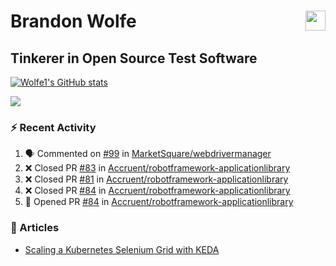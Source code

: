Brandon Wolfe <a href="https://www.linkedin.com/in/brandon-wolfe1" target="_blank" rel="noreferrer"><img src="https://raw.githubusercontent.com/danielcranney/readme-generator/main/public/icons/socials/linkedin.svg" width="32" height="32" align="right"/></a>
==============================
Tinkerer in Open Source Test Software
-----------------------------

<p align="left"><a href="http://www.github.com/Wolfe1"><img src="https://github-readme-stats.vercel.app/api?username=Wolfe1&show_icons=true&hide=&count_private=true&title_color=0891b2&text_color=ffffff&icon_color=0891b2&bg_color=1c1917&hide_border=true&show_icons=true" alt="Wolfe1's GitHub stats" /></a></p>
<p align="left"><a href="http://www.github.com/Wolfe1"><img src="https://github-readme-streak-stats.herokuapp.com/?user=Wolfe1&stroke=ffffff&background=1c1917&ring=0891b2&fire=0891b2&currStreakNum=ffffff&currStreakLabel=0891b2&sideNums=ffffff&sideLabels=ffffff&dates=ffffff&hide_border=true" /></a></p>

### :zap: Recent Activity
<!--START_SECTION:activity-->
1. 🗣 Commented on [#99](https://github.com/MarketSquare/webdrivermanager/issues/99#issuecomment-1731623266) in [MarketSquare/webdrivermanager](https://github.com/MarketSquare/webdrivermanager)
2. ❌ Closed PR [#83](https://github.com/Accruent/robotframework-applicationlibrary/pull/83) in [Accruent/robotframework-applicationlibrary](https://github.com/Accruent/robotframework-applicationlibrary)
3. ❌ Closed PR [#81](https://github.com/Accruent/robotframework-applicationlibrary/pull/81) in [Accruent/robotframework-applicationlibrary](https://github.com/Accruent/robotframework-applicationlibrary)
4. ❌ Closed PR [#84](https://github.com/Accruent/robotframework-applicationlibrary/pull/84) in [Accruent/robotframework-applicationlibrary](https://github.com/Accruent/robotframework-applicationlibrary)
5. 💪 Opened PR [#84](https://github.com/Accruent/robotframework-applicationlibrary/pull/84) in [Accruent/robotframework-applicationlibrary](https://github.com/Accruent/robotframework-applicationlibrary)
<!--END_SECTION:activity-->

### :newspaper: Articles
- [Scaling a Kubernetes Selenium Grid with KEDA](https://www.linkedin.com/pulse/scaling-kubernetes-selenium-grid-keda-brandon-wolfe)
